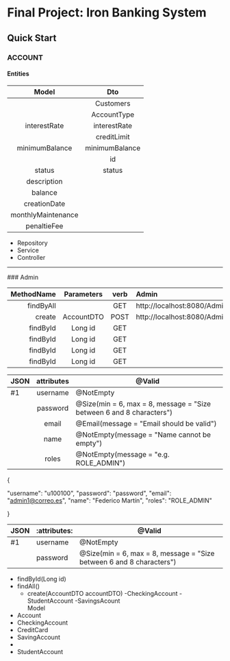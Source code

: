 # Final Project: Iron Banking System

## Quick Start
### ACCOUNT

#### Entities
|       Model        |       Dto        |
|:------------------:|:----------------:|
|                    |    Customers     |
|                    |   AccountType    |
|    interestRate    |   interestRate   |
|                    |   creditLimit    |
|   minimumBalance   |  minimumBalance  |
|                    |        id        |
|       status       |      status      |
|    description     |                  |
|      balance       |                  |
|    creationDate    |                  |
| monthlyMaintenance |                  |
|    penaltieFee     |                  |


- Repository
- Service
- Controller
<hr>
### Admin

| MethodName | Parameters  | verb | Admin                                             | JSON |
|-----------:|:-----------:|:----:|:--------------------------------------------------|------|
|  findByAll |             | GET  | http://localhost:8080/AdminAcces/Account/All      |      |
|     create | AccountDTO  | POST |  http://localhost:8080/AdminAccess/Admin/Create   | #1   | 
|   findById |   Long id   | GET  |                                                   |   |
|   findById |   Long id   | GET  |                                                   |   |
|   findById |   Long id   | GET  |                                                   |   |
|   findById |   Long id   | GET  |                                                   |   |



| JSON | attributes | @Valid                                                               |
|------|:----------:|----------------------------------------------------------------------|
| #1   |  username  | @NotEmpty                                                            |    |
|      |  password  | @Size(min = 6, max = 8, message = "Size between 6 and 8 characters") |
|      |   email    | @Email(message = "Email should be valid")                            |
|      |    name    | @NotEmpty(message = "Name cannot be empty")                          |
|      |   roles    | @NotEmpty(message = "e.g. ROLE_ADMIN")                               |




{ 

"username": "u100100",
    "password": "password",
    "email": "admin1@correo.es",
    "name": "Federico Martín",
    "roles": "ROLE_ADMIN"

}  

| JSON | :attributes: | @Valid                                                              |
|------|--------------|---------------------------------------------------------------------|
| #1   | username     | @NotEmpty                                                       |    
|      | password     | @Size(min = 6, max = 8, message = "Size between 6 and 8 characters") |




- findById(Long id)
- findAll()
  - create(AccountDTO accountDTO)
        -CheckingAccount
        -StudentAccount
        -SavingsAcount   
Model
- Account
- CheckingAccount
- CreditCard
- SavingAccount
- 
- StudentAccount

